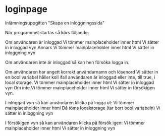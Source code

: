 # loginpage
Inlämningsuppgiften "Skapa en inloggningssida"

När programmet startas så körs följande:

Om användaren är inloggad
	Vi tömmer mainplaceholder inner html
	Vi sätter in inloggad vyn
Annars
	Vi tömmer mainplaceholder inner html
	Vi sätter in inloggning vyn

Om användaren inte är inloggad så kan hen försöka logga in.

Om användaren har angett korrekt användarnamn och lösenord
	Vi sätter in en bool variabel håller koll ifall användaren är inloggad eller inte, till true, i local storage.
	Vi tömmer mainplaceholder inner html
	Vi sätter in inloggad vyn
Om inte
	Vi tömmer mainplaceholder inner html
	Vi sätter in försökigen vyn.

I inloggad vyn så kan användaren klicka på logga ut:
	Vi tömmer mainplaceholder inner html
	Då töms localstorage (tar bort bool variabeln)
	Vi sätter in inloggning vyn

I försökigen vyn så kan användaren klicka på försök igen:
	Vi tömmer mainplaceholder inner html
	Vi sätter in inloggning vyn